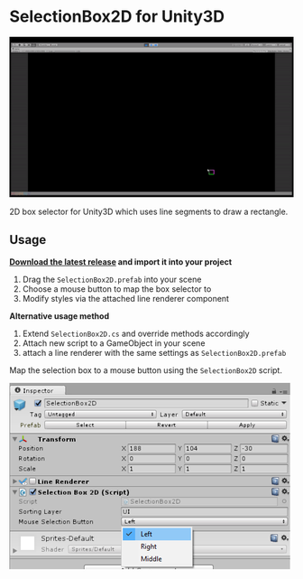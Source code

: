 # SelectionBox2D for Unity3D

![alt text](Screenshots/SelectionBox2D.gif)

2D box selector for Unity3D which uses line segments to draw a rectangle.

## Usage

**[Download the latest release](https://github.com/mdmnk/SelectionBox2D/releases/latest) and import it into your project**

1. Drag the `SelectionBox2D.prefab` into your scene
1. Choose a mouse button to map the box selector to
1. Modify styles via the attached line renderer component

**Alternative usage method**

1. Extend `SelectionBox2D.cs` and override methods accordingly
1. Attach new script to a GameObject in your scene
1. attach a line renderer with the same settings as `SelectionBox2D.prefab`

Map the selection box to a mouse button using the `SelectionBox2D` script.

![alt text](Screenshots/SelectionBox2DCS.png)
